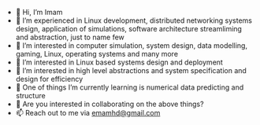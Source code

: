 - 👋 Hi, I’m Imam
- 👀 I’m experienced in Linux development, distributed networking systems design, application of simulations, software architecture streamliming and abstraction, just to name few 
- 👀 I’m interested in computer simulation, system design, data modelling, gaming, Linux, operating systems and many more
- 👀 I’m interested in Linux based systems design and deployment
- 👀 I’m interested in high level abstractions and system specification and design for efficiency
- 🌱 One of things I’m currently learning is numerical data predicting and structure
- 💞️ Are you interested in collaborating on the above things?
- 📫 Reach out to me via emamhd@gmail.com

<!---
imamhs/imamhs is a ✨ special ✨ repository because its `README.md` (this file) appears on your GitHub profile.
You can click the Preview link to take a look at your changes.
--->
